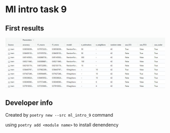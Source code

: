 # Ml intro task 9

## First results
![Results](screenshots/experiments1.JPG)

## Developer info 

Created by `poetry new --src ml_intro_9` command

using `poetry add <module name>` to install denendency